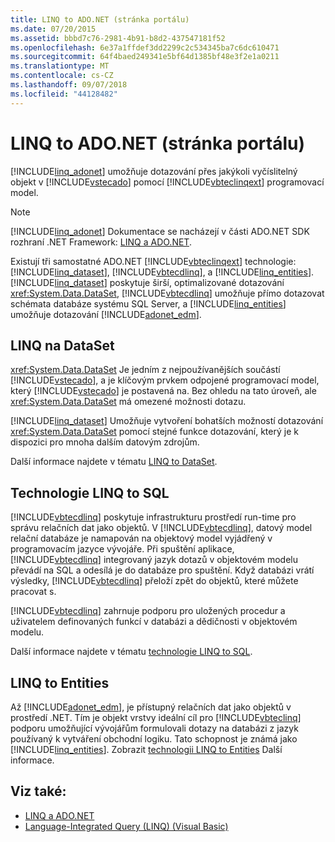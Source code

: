 ```yaml
---
title: LINQ to ADO.NET (stránka portálu)
ms.date: 07/20/2015
ms.assetid: bbbd7c76-2981-4b91-b8d2-437547181f52
ms.openlocfilehash: 6e37a1ffdef3dd2299c2c534345ba7c6dc610471
ms.sourcegitcommit: 64f4baed249341e5bf64d1385bf48e3f2e1a0211
ms.translationtype: MT
ms.contentlocale: cs-CZ
ms.lasthandoff: 09/07/2018
ms.locfileid: "44128482"
---
```

# <a name="linq-to-adonet-portal-page"></a>LINQ to ADO.NET (stránka portálu)
[!INCLUDE[linq_adonet](~/includes/linq-adonet-md.md)] umožňuje dotazování přes jakýkoli vyčíslitelný objekt v [!INCLUDE[vstecado](~/includes/vstecado-md.md)] pomocí [!INCLUDE[vbteclinqext](~/includes/vbteclinqext-md.md)] programovací model.  
  
> [!NOTE]
>  [!INCLUDE[linq_adonet](~/includes/linq-adonet-md.md)] Dokumentace se nacházejí v části ADO.NET SDK rozhraní .NET Framework: [LINQ a ADO.NET](../../../../framework/data/adonet/linq-and-ado-net.md).
  
 Existují tři samostatné ADO.NET [!INCLUDE[vbteclinqext](~/includes/vbteclinqext-md.md)] technologie: [!INCLUDE[linq_dataset](~/includes/linq-dataset-md.md)], [!INCLUDE[vbtecdlinq](~/includes/vbtecdlinq-md.md)], a [!INCLUDE[linq_entities](~/includes/linq-entities-md.md)]. [!INCLUDE[linq_dataset](~/includes/linq-dataset-md.md)] poskytuje širší, optimalizované dotazování <xref:System.Data.DataSet>, [!INCLUDE[vbtecdlinq](~/includes/vbtecdlinq-md.md)] umožňuje přímo dotazovat schémata databáze systému SQL Server, a [!INCLUDE[linq_entities](~/includes/linq-entities-md.md)] umožňuje dotazování [!INCLUDE[adonet_edm](~/includes/adonet-edm-md.md)].  
  
## <a name="linq-to-dataset"></a>LINQ na DataSet  
 <xref:System.Data.DataSet> Je jedním z nejpoužívanějších součástí [!INCLUDE[vstecado](~/includes/vstecado-md.md)], a je klíčovým prvkem odpojené programovací model, který [!INCLUDE[vstecado](~/includes/vstecado-md.md)] je postavená na. Bez ohledu na tato úroveň, ale <xref:System.Data.DataSet> má omezené možnosti dotazu.  
  
 [!INCLUDE[linq_dataset](~/includes/linq-dataset-md.md)] Umožňuje vytvoření bohatších možností dotazování <xref:System.Data.DataSet> pomocí stejné funkce dotazování, který je k dispozici pro mnoha dalším datovým zdrojům.  
  
 Další informace najdete v tématu [LINQ to DataSet](../../../../framework/data/adonet/linq-to-dataset.md).  
  
## <a name="linq-to-sql"></a>Technologie LINQ to SQL  
 [!INCLUDE[vbtecdlinq](~/includes/vbtecdlinq-md.md)] poskytuje infrastrukturu prostředí run-time pro správu relačních dat jako objektů. V [!INCLUDE[vbtecdlinq](~/includes/vbtecdlinq-md.md)], datový model relační databáze je namapován na objektový model vyjádřený v programovacím jazyce vývojáře. Při spuštění aplikace, [!INCLUDE[vbtecdlinq](~/includes/vbtecdlinq-md.md)] integrovaný jazyk dotazů v objektovém modelu převádí na SQL a odesílá je do databáze pro spuštění. Když databázi vrátí výsledky, [!INCLUDE[vbtecdlinq](~/includes/vbtecdlinq-md.md)] přeloží zpět do objektů, které můžete pracovat s.  
  
 [!INCLUDE[vbtecdlinq](~/includes/vbtecdlinq-md.md)] zahrnuje podporu pro uložených procedur a uživatelem definovaných funkcí v databázi a dědičnosti v objektovém modelu.  
  
 Další informace najdete v tématu [technologie LINQ to SQL](../../../../framework/data/adonet/sql/linq/index.md).  
  
## <a name="linq-to-entities"></a>LINQ to Entities  
 Až [!INCLUDE[adonet_edm](~/includes/adonet-edm-md.md)], je přístupný relačních dat jako objektů v prostředí .NET. Tím je objekt vrstvy ideální cíl pro [!INCLUDE[vbteclinq](~/includes/vbteclinq-md.md)] podporu umožňující vývojářům formulovali dotazy na databázi z jazyk používaný k vytváření obchodní logiku. Tato schopnost je známá jako [!INCLUDE[linq_entities](~/includes/linq-entities-md.md)]. Zobrazit [technologii LINQ to Entities](../../../../framework/data/adonet/ef/language-reference/linq-to-entities.md) Další informace.  
  
## <a name="see-also"></a>Viz také:

- [LINQ a ADO.NET](../../../../framework/data/adonet/linq-and-ado-net.md)  
- [Language-Integrated Query (LINQ) (Visual Basic)](../../../../visual-basic/programming-guide/concepts/linq/index.md)
